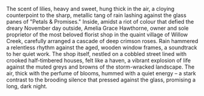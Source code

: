 The scent of lilies, heavy and sweet, hung thick in the air, a cloying counterpoint to the sharp, metallic tang of rain lashing against the glass panes of "Petals & Promises."  Inside, amidst a riot of colour that defied the dreary November day outside, Amelia Grace Hawthorne, owner and sole proprietor of the most beloved florist shop in the quaint village of Willow Creek, carefully arranged a cascade of deep crimson roses.  Rain hammered a relentless rhythm against the aged, wooden window frames, a soundtrack to her quiet work.  The shop itself, nestled on a cobbled street lined with crooked half-timbered houses, felt like a haven, a vibrant explosion of life against the muted greys and browns of the storm-wracked landscape.  The air, thick with the perfume of blooms, hummed with a quiet energy – a stark contrast to the brooding silence that pressed against the glass, promising a long, dark night.
